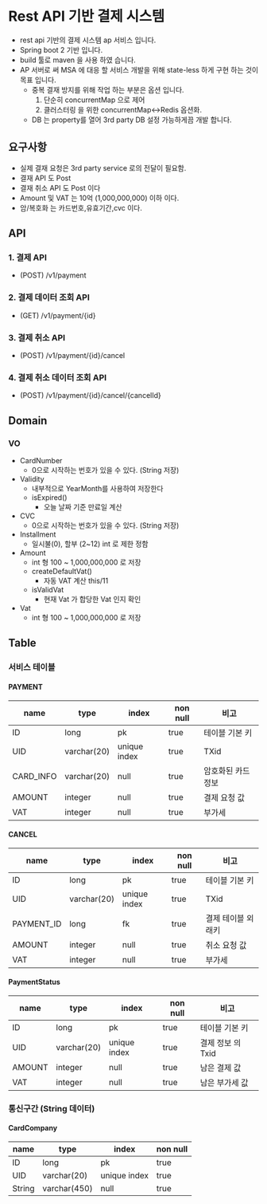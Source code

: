 # Rest API 기반 결제 시스템

- rest api 기반의 결제 시스템 ap 서비스 입니다.
- Spring boot 2 기반 입니다.
- build 툴로 maven 을  사용 하였 습니다.
- AP 서버로 써 MSA 에 대응 할 서비스 개발을 위해 state-less 하게 구현 하는 것이 목표 입니다.
  - 중복 결재 방지를 위해 작업 하는 부분은 옵션 입니다.
    1. 단순히 concurrentMap 으로 제어
    2. 클러스터링 을 위한 concurrentMap<->Redis 옵션화.
  - DB 는 property를 열어 3rd party DB 설정 가능하게끔 개발 합니다.
    
## 요구사항

- 실제 결재 요청은 3rd party service 로의 전달이 필요함.
- 결재 API 도 Post
- 결재 취소 API 도 Post 이다
- Amount 및 VAT 는 10억 (1,000,000,000) 이하 이다.
- 암/복호화 는 카드번호,유효기간,cvc 이다.

## API

### 1. 결제 API

- (POST) /v1/payment

### 2. 결제 데이터 조회 API

- (GET) /v1/payment/{id}

### 3. 결제 취소 API

- (POST) /v1/payment/{id}/cancel

### 4. 결제 취소 데이터 조회 API

- (POST) /v1/payment/{id}/cancel/{cancelId}

## Domain

### VO

- CardNumber
  - 0으로 시작하는 번호가 있을 수 있다. (String 저장)
- Validity
  - 내부적으로 YearMonth를 사용하여 저장한다
  - isExpired()
    - 오늘 날짜 기준 만료일 계산
- CVC
  - 0으로 시작하는 번호가 있을 수 있다. (String 저장)
- Installment
  - 일시불(0), 할부 (2~12) int 로 제한 정함
- Amount
  - int 형 100 ~ 1,000,000,000 로 저장
  - createDefaultVat()
    - 자동 VAT 계산 this/11 
  - isValidVat
    - 현재 Vat 가 합당한 Vat 인지 확인
- Vat
  - int 형 100 ~ 1,000,000,000 로 저장

## Table

### 서비스 테이블

#### PAYMENT

|name|type|index|non null|비고|
|---|---|---|---|---|
|ID|long|pk|true|테이블 기본 키|
|UID|varchar(20)|unique index|true|TXid|
|CARD_INFO|varchar(20)|null|true|암호화된 카드정보|
|AMOUNT|integer|null|true|결제 요청 값|
|VAT|integer|null|true|부가세|

#### CANCEL

|name|type|index|non null|비고|
|---|---|---|---|---|
|ID|long|pk|true|테이블 기본 키|
|UID|varchar(20)|unique index|true|TXid|
|PAYMENT_ID|long|fk|true|결제 테이블 외래키|
|AMOUNT|integer|null|true|취소 요청 값|
|VAT|integer|null|true|부가세|

#### PaymentStatus

|name|type|index|non null|비고|
|---|---|---|---|---|
|ID|long|pk|true|테이블 기본 키|
|UID|varchar(20)|unique index|true|결제 정보 의 Txid|
|AMOUNT|integer|null|true|남은 결제 값|
|VAT|integer|null|true|남은 부가세 값|
  
### 통신구간 (String 데이터)

#### CardCompany

|name|type|index|non null|
|---|---|---|---|
|ID|long|pk|true|
|UID|varchar(20)|unique index|true|
|String|varchar(450)|null|true|
